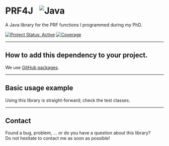 # PRF4J &nbsp; ![Java](https://img.shields.io/badge/java-%23ED8B00.svg?style=for-the-badge&logo=java&logoColor=white)
 A Java library for the PRF functions I programmed during my PhD.


[![Project Status: Active](https://www.repostatus.org/badges/latest/active.svg)](https://www.repostatus.org/#active)
[![Coverage](https://badgen.net/badge/coverage/100%25/green)](https://badgen.net/badge/coverage/100%25/green)

***

## How to add this dependency to your project.

We use <a href="https://github.com/pvriel/PRF4J/packages/">GitHub packages</a>.

***

## Basic usage example

Using this library is straight-forward; check the test classes.

***

## Contact

Found a bug, problem, ... or do you have a question about this library?
<br>Do not hesitate to contact me as soon as possible!
